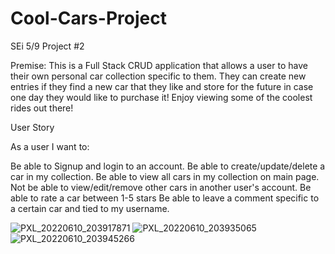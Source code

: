 # Cool-Cars-Project

SEi 5/9 Project #2

Premise:
This is a Full Stack CRUD application that allows a user to have their own personal car collection specific to them. They can create new entries if they find a new car that they like and store for the future in case one day they would like to purchase it! Enjoy viewing some of the coolest rides out there!

User Story

As a user I want to:

Be able to Signup and login to an account.
Be able to create/update/delete a car in my collection.
Be able to view all cars in my collection on main page.
Not be able to view/edit/remove other cars in another user's account.
Be able to rate a car between 1-5 stars
Be able to leave a comment specific to a certain car and tied to my username.

![PXL_20220610_203917871](https://user-images.githubusercontent.com/102341554/173152563-c218ea1c-67e4-477b-ad6e-609198de1184.jpg)
![PXL_20220610_203935065](https://user-images.githubusercontent.com/102341554/173152566-3b280500-4a54-4443-ab14-5c509a698105.jpg)
![PXL_20220610_203945266](https://user-images.githubusercontent.com/102341554/173152570-fb078cd0-5b42-4b9b-9d2b-4911e580cb2c.jpg)
